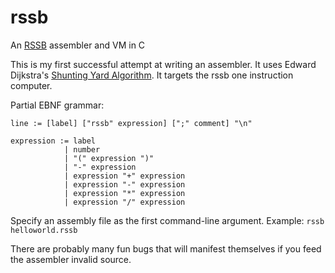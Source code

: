 # rssb
An [RSSB](http://esolangs.org/wiki/RSSB) assembler and VM in C

This is my first successful attempt at writing an assembler.  It uses Edward Dijkstra's [Shunting Yard Algorithm](http://en.wikipedia.org/wiki/Shunting_yard_algorithm).  It targets the rssb one instruction computer.

Partial EBNF grammar:
```
line := [label] ["rssb" expression] [";" comment] "\n"

expression := label
            | number
            | "(" expression ")"
            | "-" expression
            | expression "+" expression
            | expression "-" expression
            | expression "*" expression
            | expression "/" expression
```
Specify an assembly file as the first command-line argument.  Example:
`rssb helloworld.rssb`

There are probably many fun bugs that will manifest themselves if you feed the assembler invalid source.  
